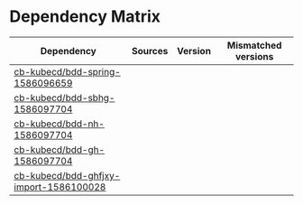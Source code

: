 # Dependency Matrix

Dependency | Sources | Version | Mismatched versions
---------- | ------- | ------- | -------------------
[cb-kubecd/bdd-spring-1586096659](https://github.com/cb-kubecd/bdd-spring-1586096659.git) |  | []() | 
[cb-kubecd/bdd-sbhg-1586097704](https://github.com/cb-kubecd/bdd-sbhg-1586097704.git) |  | []() | 
[cb-kubecd/bdd-nh-1586097704](https://github.com/cb-kubecd/bdd-nh-1586097704.git) |  | []() | 
[cb-kubecd/bdd-gh-1586097704](https://github.com/cb-kubecd/bdd-gh-1586097704.git) |  | []() | 
[cb-kubecd/bdd-ghfjxy-import-1586100028](https://github.com/cb-kubecd/bdd-ghfjxy-import-1586100028.git) |  | []() | 
